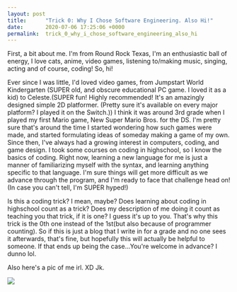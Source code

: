 ```yaml
---
layout: post
title:      "Trick 0: Why I Chose Software Engineering. Also Hi!"
date:       2020-07-06 17:25:06 +0000
permalink:  trick_0_why_i_chose_software_engineering_also_hi
---
```



First, a bit about me. I'm from Round Rock Texas, I'm an enthusiastic ball of energy, I love cats, anime, video games, listening to/making music, singing, acting and of course, coding! So, hi! 

Ever since I was little, I'd loved video games, from Jumpstart World Kindergarten (SUPER old, and obscure educational PC game. I loved it as a kid) to Celeste.(SUPER fun! Highly recommended! It's an amazingly designed simple 2D platformer. (Pretty sure it's available on every major platform? I played it on the Switch.)) I think it was around 3rd grade when I played my first Mario game, New Super Mario Bros. for the DS. I'm pretty sure that's around the time I started wondering how such games were made, and started formulating ideas of someday making a game of my own. Since then, I've always had a growing interest in computers, coding, and game design. I took some courses on coding in highschool, so I know the basics of coding. Right now, learning a new language for me is just a manner of familiarizing myself with the syntax, and learning anything specific to that language. I'm sure things will get more difficult as we advance through the program, and I'm ready to face that challenge head on! (In case you can't tell, I'm SUPER hyped!)

Is this a coding trick? I mean, maybe? Does learning about coding in highschool count as a trick? Does my description of me doing it count as teaching you that trick, if it is one? I guess it's up to you. That's why this trick is the 0th one instead of the 1st(but also because of programmer counting). So if this is just a blog that I write in for a grade and no one sees it afterwards, that's fine, but hopefully this will actually be helpful to someone. If that ends up being the case...You're welcome in advance? I dunno lol.

Also here's a pic of me irl. XD Jk.

![](https://thumbs.gfycat.com/MealyFaintHusky-size_restricted.gif)
